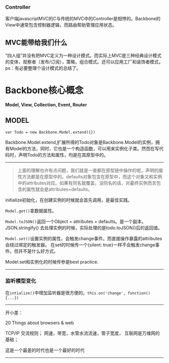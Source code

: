 ### Controller

客户端javascriptMVC的C与传统的MVC中的Controller是相悖的。Backbone的View中通常包含控制器逻辑，而路由帮助管理应用状态。

## MVC能带给我们什么

“四人组”并没有把MVC定义为一种设计模式。而实际上MVC是三种经典设计模式的变体，观察者（发布/订阅），策略，组合模式。还可以应用工厂和装饰者模式。ps：有必要整理个设计模式的总结了。

# Backbone核心概念

**Model, View, Collection, Event, Router**

## MODEL

`var Todo = new Backbone.Model.extend({})`

Backbone.Model.extend,扩展所得的Todo对象是Backbone.Model的实例，拥有Model的方法，同时，它也是一个构造函数，可以用来实例化子类。然而在写代码时，声明Todo的方法和属性，均是在其原型中的。

----

> 上面的理解也许有点问题，我们就是一直都在原型链中操作的呢，声明的属性方法都是在原型中的。defaults对象包含在原型中，而这个对象又和实例中的attributes对应。如果有同名就覆盖，没同名的话，对最终实例而言包含的属性就会是attributes+defaults。

initialize初始化，在创建实例的时候就会首先调用，是最佳实践。

`Model.get()`拿数据属性。

`Model.toJSON()`返回一个Object = attributes + defaults。是一个副本。JSON.stringify()
去处理实例的时候，实际处理的是todo.toJSON()后的返回值。

`Model.set()`设置实例的属性，会触发change事件。而直接操作暴露的attributes会绕过绑定的触发器。
在set的时候传一个{silent: true}一样不会触发change事件。但并不是什么好方式。

Model.set和实例化的时候传参是best practice.

---

### 监听模型变化

在`intialize()`中增加监听器是很方便的。`this.on('change', function(){...})`


---

开小差：

20 Things about browsers & web

TCP/IP 交流规则；
网速，带宽，水管水流流速，管子宽度，
互联网是万维网的基础；

这是一个最差的时代也是一个最好的时代

---
